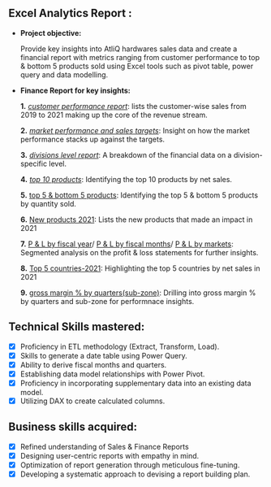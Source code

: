 ## Excel Analytics Report :


- **Project objective:**

   Provide key insights into AtliQ hardwares sales data and create a financial report with metrics ranging from customer performance to top & bottom 5 products sold using Excel tools such as pivot table, power query and data modelling.


- **Finance Report for key insights:**

    **1.** _[customer performance report](https://github.com/shahryarnafiz/Excel-Sales-Analytics/blob/main/Customer%20performance%20report.pdf)_: lists the customer-wise sales from 2019 to 2021 making up the core of the revenue stream.

    **2.** _[market performance and sales targets](https://github.com/shahryarnafiz/Excel-Sales-Analytics/blob/main/Market%20performance%20vs%20Target.pdf)_: Insight on how the market performance stacks up against the targets.

    **3.** _[divisions level report](https://github.com/shahryarnafiz/Excel-Sales-Analytics/blob/main/Divisions%20level%20report.pdf)_: A breakdown of the financial data on a division-specific level.

    **4.** _[top 10 products](https://github.com/shahryarnafiz/Excel-Sales-Analytics/blob/main/Top%2010%20Products.pdf)_: Identifying the top 10 products by net sales.

    **5.** [top 5 & bottom 5 products](https://github.com/shahryarnafiz/Excel-Sales-Analytics/blob/main/Top%205%20%26%20Bottom%205%20products.pdf): Identifying the top 5 & bottom 5 products by quantity sold.
    
     **6.** [New products 2021](https://github.com/shahryarnafiz/Excel-Sales-Analytics/blob/main/new%20products%202021.pdf): Lists the new products that made an impact in 2021

     **7.** [P & L by fiscal year](https://github.com/shahryarnafiz/Excel-Sales-Analytics/blob/main/P%20%26%20L%20by%20fiscal_year.pdf)/
            [P & L by fiscal months](https://github.com/shahryarnafiz/Excel-Sales-Analytics/blob/main/P%20%26%20L%20by%20fiscal_months.pdf)/
            [P & L by markets](https://github.com/shahryarnafiz/Excel-Sales-Analytics/blob/main/P%20%26%20L%20by%20markets.pdf): Segmented analysis on the profit & loss statements for further insights.
  
     **8.** [Top 5 countries-2021](https://github.com/shahryarnafiz/Excel-Sales-Analytics/blob/main/Top%205%20countries%20by%20net%20sales.pdf): Highlighting the top 5 countries by net sales in 2021

     **9.** [gross margin % by quarters(sub-zone)](https://github.com/shahryarnafiz/Excel-Sales-Analytics/blob/main/GM%25%20by%20sub-zone(quarters).pdf): Drilling into gross margin % by quarters and sub-zone for performnace insights.

  


## Technical Skills mastered:
- [x]	Proficiency in ETL methodology (Extract, Transform, Load).
- [x]	Skills to generate a date table using Power Query.
- [x]	Ability to derive fiscal months and quarters.
- [x]	Establishing data model relationships with Power Pivot.
- [x]	Proficiency in incorporating supplementary data into an existing data model.
- [x]	Utilizing DAX to create calculated columns.

## Business skills acquired:
- [x]	Refined understanding of Sales & Finance Reports
- [x]	Designing user-centric reports with empathy in mind.
- [x]	Optimization of report generation through meticulous fine-tuning.
- [x]	Developing a systematic approach to devising a report building plan.
